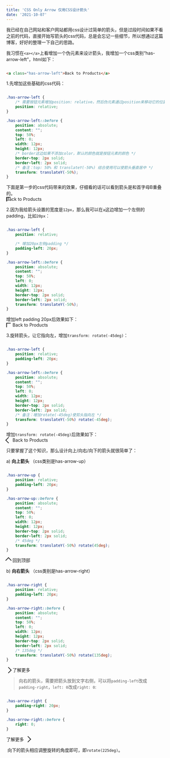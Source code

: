 ```yaml
---
title: 'CSS Only Arrow 仅用CSS设计箭头'
date: '2021-10-07'
---
```


我已经在自己网站和客户网站都用css设计过简单的箭头，但是过段时间如果不看之前的代码，直接开始写箭头的css代码，总是会忘记一些细节，所以想通过这篇博客，好好的整理一下自己的思路。

我习惯在`<a></a>`上看增加一个伪元素来设计箭头，我增加一个css类别“has-arrow-left”，html如下：
```html

<a class="has-arrow-left">Back to Products</a>

```

1.先增加这些基础的css代码：
```css

.has-arrow-left {
    /* 需要按钮元素增加position: relative，然后伪元素通过position来移动它的位置 */
    position: relative;
}

.has-arrow-left::before {
    position: absolute;
    content: "";
    top: 50%;
    left: 0;
    width: 12px;
    height: 12px;
    /* border这边如果不添加color，默认的颜色就是按钮元素的颜色 */
    border-top: 2px solid;
    border-left: 2px solid;
    /* 备注：top: 50% 和 translateY(-50%) 结合使用可以使箭头垂直居中 */
    transform: translateY(-50%);
}

```

下面是第一步的css代码带来的效果，仔细看的话可以看到箭头是和首字母B重叠的。<br>
<a class="has-arrow-left-1">Back to Products</a>
<style>
.has-arrow-left-1 {
  position: relative;
}
.has-arrow-left-1::before {
  position: absolute;
  content: "";
  top: 50%;
  left: 0;
  width: 12px;
  height: 12px;
  border-top: 2px solid;
  border-left: 2px solid;
  transform: translateY(-50%);
}
</style>

2.因为我给箭头设置的宽度是`12px`，那么我可以在`a`这边增加一个左侧的padding，比如`20px`：
```css

.has-arrow-left {
    position: relative;

    /* 增加20px左侧padding */
    padding-left: 20px;
}

.has-arrow-left::before {
    position: absolute;
    content: "";
    top: 50%;
    left: 0;
    width: 12px;
    height: 12px;
    border-top: 2px solid;
    border-left: 2px solid;
    transform: translateY(-50%);
}

```

增加left padding 20px后效果如下：<br>
<a class="has-arrow-left-2">Back to Products</a>
<style>
.has-arrow-left-2 {
  position: relative;
  padding-left: 20px;
}
.has-arrow-left-2::before {
  position: absolute;
  content: "";
  top: 50%;
  left: 0;
  width: 12px;
  height: 12px;
  border-top: 2px solid;
  border-left: 2px solid;
  transform: translateY(-50%);
}
</style>

3.旋转箭头，让它指向左，增加`transform: rotate(-45deg)`：
```css

.has-arrow-left {
    position: relative;
    padding-left: 20px;
}

.has-arrow-left::before {
    position: absolute;
    content: "";
    top: 50%;
    left: 0;
    width: 12px;
    height: 12px;
    border-top: 2px solid;
    border-left: 2px solid;
    /* 备注：增加rotate(-45deg)使剪头指向左 */
    transform: translateY(-50%) rotate(-45deg);
}

```
增加`transform: rotate(-45deg)`后效果如下：<br>
<a class="has-arrow-left-3">Back to Products</a>
<style>
.has-arrow-left-3 {
  position: relative;
  padding-left: 20px;
}
.has-arrow-left-3::before {
  position: absolute;
  content: "";
  top: 50%;
  left: 0;
  width: 12px;
  height: 12px;
  border-top: 2px solid;
  border-left: 2px solid;
  transform: translateY(-50%) rotate(-45deg);
}
</style>

只要掌握了这个知识，那么设计向上/向右/向下的箭头就很简单了：


a) **向上箭头** （css类别是has-arrow-up）
```css

.has-arrow-up {
    position: relative;
    padding-left: 20px;
}

.has-arrow-up::before {
    position: absolute;
    content: "";
    top: 50%;
    left: 0;
    width: 12px;
    height: 12px;
    border-top: 2px solid;
    border-left: 2px solid;
    /* 45deg */
    transform: translateY(-50%) rotate(45deg);
}

```
<a class="has-arrow-up">回到顶部</a>
<style>
.has-arrow-up {
  position: relative;
  padding-left: 20px;
}
.has-arrow-up::before {
  position: absolute;
  content: "";
  top: 50%;
  left: 0;
  width: 12px;
  height: 12px;
  border-top: 2px solid;
  border-left: 2px solid;
  transform: translateY(-50%) rotate(45deg);
}
</style>

b) **向右箭头** （css类别是has-arrow-right）

```css

.has-arrow-right {
    position: relative;
    padding-left: 20px;
}

.has-arrow-right::before {
    position: absolute;
    content: "";
    top: 50%;
    left: 0;
    width: 12px;
    height: 12px;
    border-top: 2px solid;
    border-left: 2px solid;
    /* 135deg */
    transform: translateY(-50%) rotate(135deg);
}

```

<a class="has-arrow-right">了解更多</a>
<style>
.has-arrow-right {
  position: relative;
  padding-left: 20px;
}
.has-arrow-right::before {
  position: absolute;
  content: "";
  top: 50%;
  left: 0;
  width: 12px;
  height: 12px;
  border-top: 2px solid;
  border-left: 2px solid;
  transform: translateY(-50%) rotate(135deg);
}
</style>

> 向右的箭头，需要把箭头放到文字右侧，可以将`padding-left`改成`padding-right`，`left: 0`改成`right: 0`:

```css

.has-arrow-right {
    padding-right: 20px;
}

.has-arrow-right::before {
    right: 0;
}

```

<a class="has-arrow-right-2">了解更多</a>
<style>
.has-arrow-right-2 {
  position: relative;
  padding-right: 20px;
}
.has-arrow-right-2::before {
  position: absolute;
  content: "";
  top: 50%;
  right: 0;
  width: 12px;
  height: 12px;
  border-top: 2px solid;
  border-left: 2px solid;
  transform: translateY(-50%) rotate(135deg);
}
</style>

 向下的箭头相应调整旋转的角度即可，即`rotate(225deg)`。